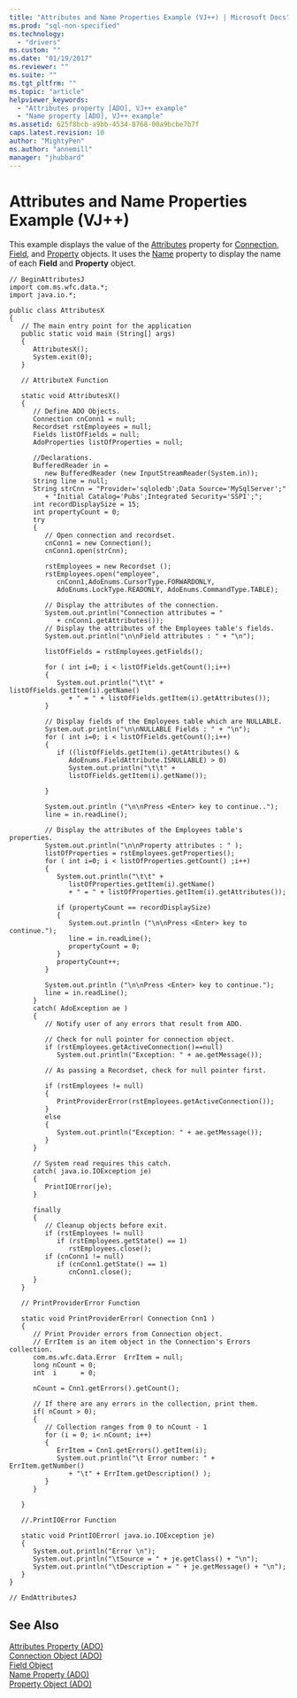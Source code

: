 ```yaml
---
title: "Attributes and Name Properties Example (VJ++) | Microsoft Docs"
ms.prod: "sql-non-specified"
ms.technology:
  - "drivers"
ms.custom: ""
ms.date: "01/19/2017"
ms.reviewer: ""
ms.suite: ""
ms.tgt_pltfrm: ""
ms.topic: "article"
helpviewer_keywords: 
  - "Attributes property [ADO], VJ++ example"
  - "Name property [ADO], VJ++ example"
ms.assetid: 625f8bcb-a9bb-4534-8768-00a9bcbe7b7f
caps.latest.revision: 10
author: "MightyPen"
ms.author: "annemill"
manager: "jhubbard"
---
```

# Attributes and Name Properties Example (VJ++)
This example displays the value of the [Attributes](../../../ado/reference/ado-api/attributes-property-ado.md) property for [Connection](../../../ado/reference/ado-api/connection-object-ado.md), [Field](../../../ado/reference/ado-api/field-object.md), and [Property](../../../ado/reference/ado-api/property-object-ado.md) objects. It uses the [Name](../../../ado/reference/ado-api/name-property-ado.md) property to display the name of each **Field** and **Property** object.  
  
```  
// BeginAttributesJ  
import com.ms.wfc.data.*;  
import java.io.*;  
  
public class AttributesX  
{  
   // The main entry point for the application  
   public static void main (String[] args)  
   {  
      AttributesX();  
      System.exit(0);  
   }  
  
   // AttributeX Function  
  
   static void AttributesX()  
   {  
      // Define ADO Objects.  
      Connection cnConn1 = null;  
      Recordset rstEmployees = null;  
      Fields listOfFields = null;  
      AdoProperties listOfProperties = null;  
  
      //Declarations.  
      BufferedReader in =   
         new BufferedReader (new InputStreamReader(System.in));  
      String line = null;  
      String strCnn = "Provider='sqloledb';Data Source='MySqlServer';"  
         + "Initial Catalog='Pubs';Integrated Security='SSPI';";  
      int recordDisplaySize = 15;  
      int propertyCount = 0;  
      try  
      {  
         // Open connection and recordset.  
         cnConn1 = new Connection();  
         cnConn1.open(strCnn);  
  
         rstEmployees = new Recordset ();  
         rstEmployees.open("employee",   
            cnConn1,AdoEnums.CursorType.FORWARDONLY,   
            AdoEnums.LockType.READONLY, AdoEnums.CommandType.TABLE);  
  
         // Display the attributes of the connection.  
         System.out.println("Connection attributes = "   
            + cnConn1.getAttributes());  
         // Display the attributes of the Employees table's fields.  
         System.out.println("\n\nField attributes : " + "\n");  
  
         listOfFields = rstEmployees.getFields();  
  
         for ( int i=0; i < listOfFields.getCount();i++)  
         {  
            System.out.println("\t\t" + listOfFields.getItem(i).getName()  
               + " = " + listOfFields.getItem(i).getAttributes());  
         }  
  
         // Display fields of the Employees table which are NULLABLE.  
         System.out.println("\n\nNULLABLE Fields : " + "\n");  
         for ( int i=0; i < listOfFields.getCount();i++)  
         {  
            if ((listOfFields.getItem(i).getAttributes() &   
               AdoEnums.FieldAttribute.ISNULLABLE) > 0)  
               System.out.println("\t\t" +   
               listOfFields.getItem(i).getName());  
  
         }  
  
         System.out.println ("\n\nPress <Enter> key to continue..");  
         line = in.readLine();  
  
         // Display the attributes of the Employees table's properties.  
         System.out.println("\n\nProperty attributes : " );  
         listOfProperties = rstEmployees.getProperties();  
         for ( int i=0; i < listOfProperties.getCount() ;i++)  
         {  
            System.out.println("\t\t" +   
               listOfProperties.getItem(i).getName()  
               + " = " + listOfProperties.getItem(i).getAttributes());  
  
            if (propertyCount == recordDisplaySize)  
            {  
               System.out.println ("\n\nPress <Enter> key to continue.");  
               line = in.readLine();  
               propertyCount = 0;  
            }  
            propertyCount++;  
         }  
  
         System.out.println ("\n\nPress <Enter> key to continue.");  
         line = in.readLine();  
      }  
      catch( AdoException ae )  
      {  
         // Notify user of any errors that result from ADO.  
  
         // Check for null pointer for connection object.  
         if (rstEmployees.getActiveConnection()==null)  
            System.out.println("Exception: " + ae.getMessage());  
  
         // As passing a Recordset, check for null pointer first.  
  
         if (rstEmployees != null)  
         {  
            PrintProviderError(rstEmployees.getActiveConnection());  
         }  
         else  
         {  
            System.out.println("Exception: " + ae.getMessage());  
         }  
      }  
  
      // System read requires this catch.  
      catch( java.io.IOException je)  
      {  
         PrintIOError(je);  
      }        
  
      finally  
      {  
         // Cleanup objects before exit.     
         if (rstEmployees != null)  
            if (rstEmployees.getState() == 1)  
               rstEmployees.close();     
         if (cnConn1 != null)  
            if (cnConn1.getState() == 1)  
               cnConn1.close();  
      }  
   }  
  
   // PrintProviderError Function  
  
   static void PrintProviderError( Connection Cnn1 )  
   {  
      // Print Provider errors from Connection object.  
      // ErrItem is an item object in the Connection's Errors collection.  
      com.ms.wfc.data.Error  ErrItem = null;  
      long nCount = 0;  
      int  i      = 0;  
  
      nCount = Cnn1.getErrors().getCount();  
  
      // If there are any errors in the collection, print them.  
      if( nCount > 0);  
      {  
         // Collection ranges from 0 to nCount - 1  
         for (i = 0; i< nCount; i++)  
         {  
            ErrItem = Cnn1.getErrors().getItem(i);  
            System.out.println("\t Error number: " + ErrItem.getNumber()  
               + "\t" + ErrItem.getDescription() );  
         }  
      }  
  
   }  
  
   //.PrintIOError Function  
  
   static void PrintIOError( java.io.IOException je)  
   {  
      System.out.println("Error \n");  
      System.out.println("\tSource = " + je.getClass() + "\n");  
      System.out.println("\tDescription = " + je.getMessage() + "\n");  
   }  
}  
  
// EndAttributesJ  
```  
  
## See Also  
 [Attributes Property (ADO)](../../../ado/reference/ado-api/attributes-property-ado.md)   
 [Connection Object (ADO)](../../../ado/reference/ado-api/connection-object-ado.md)   
 [Field Object](../../../ado/reference/ado-api/field-object.md)   
 [Name Property (ADO)](../../../ado/reference/ado-api/name-property-ado.md)   
 [Property Object (ADO)](../../../ado/reference/ado-api/property-object-ado.md)